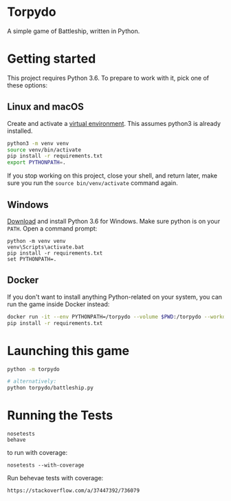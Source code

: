 # Torpydo

A simple game of Battleship, written in Python.

# Getting started

This project requires Python 3.6. To prepare to work with it, pick one of these
options:

## Linux and macOS

Create and activate a [virtual environment][venv]. This assumes python3 is
already installed.

```bash
python3 -m venv venv
source venv/bin/activate
pip install -r requirements.txt
export PYTHONPATH=.
```

If you stop working on this project, close your shell, and return later, make
sure you run the `source bin/venv/activate` command again.

[venv]:https://docs.python.org/3/library/venv.html

## Windows

[Download][pywin] and install Python 3.6 for Windows. Make sure python is on
your `PATH`. Open a command prompt:

```commandline
python -m venv venv
venv\Scripts\activate.bat
pip install -r requirements.txt
set PYTHONPATH=.
```

[pywin]:https://www.python.org/downloads/windows/

## Docker

If you don't want to install anything Python-related on your system, you can
run the game inside Docker instead:

```bash
docker run -it --env PYTHONPATH=/torpydo --volume $PWD:/torpydo --workdir /torpydo python:3.6 bash
pip install -r requirements.txt
```

# Launching this game

```bash
python -m torpydo

# alternatively:
python torpydo/battleship.py
```

# Running the Tests

```
nosetests 
behave
```

to run with coverage:
```
nosetests --with-coverage
```

Run behevae tests with coverage:
```
https://stackoverflow.com/a/37447392/736079
```
